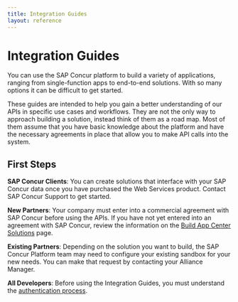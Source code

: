 ```yaml
---
title: Integration Guides
layout: reference
---
```


# Integration Guides

You can use the SAP Concur platform to build a variety of applications, ranging from single-function apps to end-to-end solutions. With so many options it can be difficult to get started.

These guides are intended to help you gain a better understanding of our APIs in specific use cases and workflows. They are not the only way to approach building a solution, instead think of them as a road map. Most of them assume that you have basic knowledge about the platform and have the necessary agreements in place that allow you to make API calls into the system.

## First Steps

**SAP Concur Clients**: You can create solutions that interface with your SAP Concur data once you have purchased the Web Services product. Contact SAP Concur Support to get started.

**New Partners**: Your company must enter into a commercial agreement with SAP Concur before using the APIs. If you have not yet entered into an agreement with SAP Concur, review the information on the [Build App Center Solutions](https://developer.concur.com/solutions/app-center.html) page.

**Existing Partners**: Depending on the solution you want to build, the SAP Concur Platform team may need to configure your existing sandbox for your new needs. You can make that request by contacting your Alliance Manager.

**All Developers**: Before using the Integration Guides, you must understand the [authentication process](/api-reference/authentication/apidoc.html).
